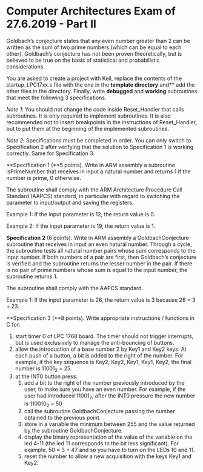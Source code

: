 ﻿**Computer Architectures
Exam of 27.6.2019 - Part II**
=============================


Goldbach’s conjecture states that any even number greater than 2 can be written as the sum of two prime numbers (which can be equal to each other). Goldbach’s conjecture has not been proven theoretically, but is believed to be true on the basis of statistical and probabilistic considerations.

You are asked to create a project with Keil, replace the contents of the startup\_LPC17xx.s file with the one in the **template directory** and** add the other files in the directory. Finally, write **debugged** and **working** subroutines that meet the following 3 specifications.

*Note 1*: You should not change the code inside Reset\_Handler that calls subroutines. It is only required to implement subroutines. It is also recommended not to insert breakpoints in the instructions of Reset\_Handler, but to put them at the beginning of the implemented subroutines.

*Note 2*: Specifications must be completed in order. You can only switch to Specification 2 after verifying that the solution to Specification 1 is working correctly. Same for Specification 3.

**Specification 1 (**5 points). Write in ARM assembly a subroutine isPrimeNumber that receives in input a natural number and returns 1 if the number is prime, 0 otherwise.

The subroutine shall comply with the ARM Architecture Procedure Call Standard (AAPCS) standard, in particular with regard to switching the parameter to input/output and saving the registers.

Example 1: If the input parameter is 12, the return value is 0.

Example 2: If the input parameter is 19, the return value is 1.

**Specification 2** (6 points). Write in ARM assembly a GoldbachConjecture subroutine that receives in input an even natural number. Through a cycle, the subroutine tests all natural number pairs whose sum corresponds to the input number. If both numbers of a pair are first, then Goldbach’s conjecture is verified and the subroutine returns the lesser number in the pair. If there is no pair of prime numbers whose sum is equal to the input number, the subroutine returns 1.

The subroutine shall comply with the AAPCS standard.

Example 1: If the input parameter is 26, the return value is 3 because 26 = 3 + 23.

**Specification 3 (**8 points). Write appropriate instructions / functions in C for:

1. start timer 0 of LPC 1768 board. The timer should not trigger interrupts, but is used exclusively to manage the anti-bouncing of buttons.
1. allow the introduction of a base number 2 by Key1 and Key2 keys. At each push of a button, a bit is added to the right of the number. For example, if the key sequence is Key2, Key2, Key1, Key1, Key2, the final number is 11001<sub>2</sub> = 25.
1. at the INT0 button press:
   1. add a bit to the right of the number previously introduced by the user, to make sure you have an even number. For example, if the user had introduced 11001<sub>2</sub>,</sub> after the INT0 pressure the new number is 110010<sub>2</sub> = 50<sub>.</sub>
   1. call the subroutine GoldbachConjecture passing the number obtained to the previous point.
   1. store in a variable the minimum between 255 and the value returned by the subroutine GoldbachConjecture.
   1. display the binary representation of the value of the variable on the led 4-11 (the led 11 corresponds to the bit less significant). For example, 50 = 3 + 47 and so you have to turn on the LEDs 10 and 11.
   1. reset the number to allow a new acquisition with the keys Key1 and Key2.

